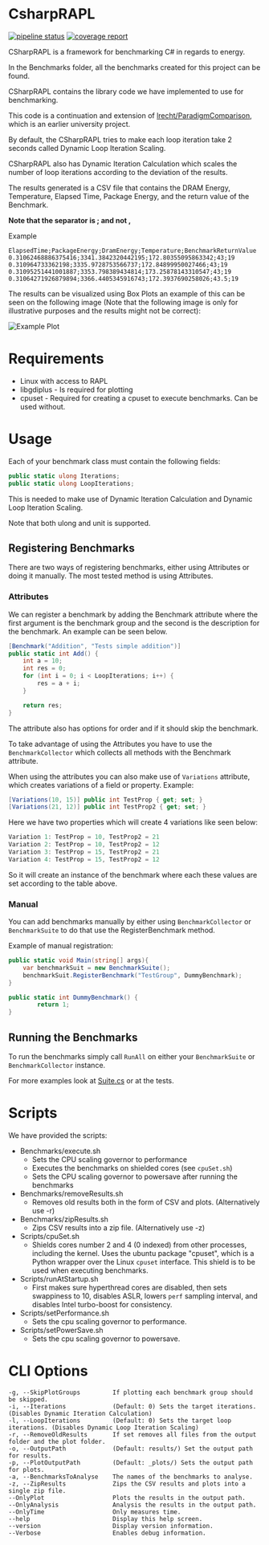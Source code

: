 # CsharpRAPL
[![pipeline status](https://gitlab.com/ImDreamer/CsharpRAPL/badges/main/pipeline.svg)](https://gitlab.com/ImDreamer/CsharpRAPL/-/commits/main)
[![coverage report](https://gitlab.com/ImDreamer/CsharpRAPL/badges/main/coverage.svg)](https://gitlab.com/ImDreamer/CsharpRAPL/-/commits/main)

CSharpRAPL is a framework for benchmarking C# in regards to energy.

In the Benchmarks folder, all the benchmarks created for this project can be found.

CSharpRAPL contains the library code we have implemented to use for benchmarking.

This code is a continuation and extension of [lrecht/ParadigmComparison](https://github.com/lrecht/ParadigmComparison), which is an earlier university project.

By default, the CSharpRAPL tries to make each loop iteration take 2 seconds called Dynamic Loop Iteration Scaling.

CSharpRAPL also has Dynamic Iteration Calculation which scales the number of loop iterations according to the deviation of the results.

The results generated is a CSV file that contains the DRAM Energy, Temperature, Elapsed Time, Package Energy, and the return value of the Benchmark. 

**Note that the separator is ; and not ,**

Example
```
ElapsedTime;PackageEnergy;DramEnergy;Temperature;BenchmarkReturnValue
0.31062468886375416;3341.3842320442195;172.80355095863342;43;19
0.310964733362198;3335.9728753566737;172.84899950027466;43;19
0.31095251441001887;3353.798389434814;173.25878143310547;43;19
0.31064271926879894;3366.4405345916743;172.3937690258026;43.5;19
```

The results can be visualized using Box Plots an example of this can be seen on the following image (Note that the following image is only for illustrative purposes and the results might not be correct):

![Example Plot](https://media.discordapp.net/attachments/702101593449037844/908033950922993725/PrimitiveInteger-2021-11-10T17-20-47-400.png?width=540&height=405)



# Requirements
* Linux with access to RAPL
* libgdiplus - Is required for plotting
* cpuset - Required for creating a cpuset to execute benchmarks. Can be used without.


# Usage
Each of your benchmark class must contain the following fields:
```csharp
public static ulong Iterations;
public static ulong LoopIterations;
```
This is needed to make use of Dynamic Iteration Calculation and Dynamic Loop Iteration Scaling. 

Note that both ulong and unit is supported.

## Registering Benchmarks
There are two ways of registering benchmarks, either using Attributes or doing it manually.
The most tested method is using Attributes.

### Attributes
We can register a benchmark by adding the Benchmark attribute where the first argument is the benchmark group and the second is the description for the benchmark.
An example can be seen below.
```c#
[Benchmark("Addition", "Tests simple addition")]
public static int Add() {
    int a = 10;
    int res = 0;
    for (int i = 0; i < LoopIterations; i++) {
        res = a + i;
    }

    return res;
}

```

The attribute also has options for order and if it should skip the benchmark.

To take advantage of  using the Attributes you have to use the ``BenchmarkCollector`` which collects all methods with the Benchmark attribute.

When using the attributes you can also make use of ``Variations`` attribute, which creates variations of a field or property.
Example:
```c#
[Variations(10, 15)] public int TestProp { get; set; }
[Variations(21, 12)] public int TestProp2 { get; set; }
```

Here we have two properties which will create 4 variations like seen below:
```c#
Variation 1: TestProp = 10, TestProp2 = 21
Variation 2: TestProp = 10, TestProp2 = 12
Variation 3: TestProp = 15, TestProp2 = 21
Variation 4: TestProp = 15, TestProp2 = 12
```
So it will create an instance of the benchmark where each these values are set according to the table above.



### Manual

You can add benchmarks manually by either using ``BenchmarkCollector`` or ``BenchmarkSuite`` to do that use the RegisterBenchmark method.

Example of manual registration:
```c#
public static void Main(string[] args){
    var benchmarkSuit = new BenchmarkSuite();
    benchmarkSuit.RegisterBenchmark("TestGroup", DummyBenchmark);
}

public static int DummyBenchmark() {
        return 1;
}
```

## Running the Benchmarks 
To run the benchmarks simply call ``RunAll`` on either your ``BenchmarkSuite`` or ``BenchmarkCollector`` instance.

For more examples look at [Suite.cs](https://gitlab.com/Plagiatdrengene/CsharpRAPL/-/blob/main/Benchmarks/Suite.cs) or at the tests.


# Scripts
We have provided the scripts:
* Benchmarks/execute.sh
    - Sets the CPU scaling governor to performance
    - Executes the benchmarks on shielded cores (see `cpuSet.sh`)
    - Sets the CPU scaling governor to powersave after running the benchmarks
* Benchmarks/removeResults.sh
    - Removes old results both in the form of CSV and plots. (Alternatively use -r)
* Benchmarks/zipResults.sh
    - Zips CSV results into a zip file. (Alternatively use -z) 
* Scripts/cpuSet.sh
    - Shields cores number 2 and 4 (0 indexed) from other processes, including the kernel. Uses the ubuntu package "cpuset", which is a Python wrapper over the Linux `cpuset` interface. This shield is to be used when executing benchmarks.
* Scripts/runAtStartup.sh
    - First makes sure hyperthread cores are disabled, then sets swappiness to 10, disables ASLR, lowers `perf` sampling interval, and disables Intel turbo-boost for consistency.
* Scripts/setPerformance.sh
    - Sets the cpu scaling governor to performance.
* Scripts/setPowerSave.sh
    - Sets the cpu scaling governor to powersave.

# CLI Options
    -g, --SkipPlotGroups         If plotting each benchmark group should be skipped.
    -i, --Iterations             (Default: 0) Sets the target iterations. (Disables Dynamic Iteration Calculation)
    -l, --LoopIterations         (Default: 0) Sets the target loop iterations. (Disables Dynamic Loop Iteration Scaling)
    -r, --RemoveOldResults       If set removes all files from the output folder and the plot folder.
    -o, --OutputPath             (Default: results/) Set the output path for results.
    -p, --PlotOutputPath         (Default: _plots/) Sets the output path for plots.
    -a, --BenchmarksToAnalyse    The names of the benchmarks to analyse.
    -z, --ZipResults             Zips the CSV results and plots into a single zip file.
    --OnlyPlot                   Plots the results in the output path.
    --OnlyAnalysis               Analysis the results in the output path.
    --OnlyTime                   Only measures time.
    --help                       Display this help screen.
    --version                    Display version information.
    --Verbose                    Enables debug information.

